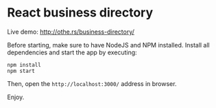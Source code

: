 # React business directory

Live demo: http://othe.rs/business-directory/

Before starting, make sure to have NodeJS and NPM installed. Install all dependencies and start the app by executing:

```shell
npm install
npm start
```

Then, open the `http://localhost:3000/` address in browser.

Enjoy.
